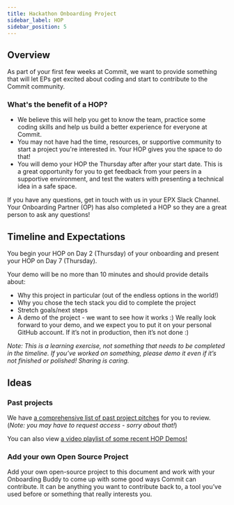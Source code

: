 ```yaml
---
title: Hackathon Onboarding Project
sidebar_label: HOP
sidebar_position: 5
---
```


## Overview

As part of your first few weeks at Commit, we want to provide something that will let EPs get excited about coding and start to contribute to the Commit community.

### What's the benefit of a HOP?
- We believe this will help you get to know the team, practice some coding skills and help us build a better experience for everyone at Commit. 
- You may not have had the time, resources, or supportive community to start a project you're interested in. Your HOP gives you the space to do that!
- You will demo your HOP the Thursday after after your start date. This is a great opportunity for you to get feedback from your peers in a supportive environment, and test the waters with presenting a technical idea in a safe space.

If you have any questions, get in touch with us in your EPX Slack Channel. Your Onboarding Partner (OP) has also completed a HOP so they are a great person to ask any questions!

## Timeline and Expectations

You begin your HOP on Day 2 (Thursday) of your onboarding and present your HOP on Day 7 (Thursday).


Your demo will be no more than 10 minutes and should provide details about:

- Why this project in particular (out of the endless options in the world!)
- Why you chose the tech stack you did to complete the project
- Stretch goals/next steps
- A demo of the project - we want to see how it works :) 
We really look forward to your demo, and we expect you to put it on your personal GitHub account. If it’s not in production, then it’s not done :)

*Note: This is a learning exercise, not something that needs to be completed in the timeline. If you’ve worked on something, please demo it even if it’s not finished or polished! Sharing is caring.*

## Ideas

### Past projects

We have [a comprehensive list of past project pitches](https://drive.google.com/drive/u/1/folders/1xPY1nQUeTTlN_lfIDQwrYVde4zQx8_vf) for you to review. (*Note: you may have to request access - sorry about that!*)

You can also view [a video playlist of some recent HOP Demos!](https://youtube.com/playlist?list=PLQRTWrxEpL0RJ281ZujVtGCEkDR7NLkmu)

### Add your own Open Source Project

Add your own open-source project to this document and work with your Onboarding Buddy to come up with some good ways Commit can contribute. It can be anything you want to contribute back to, a tool you’ve used before or something that really interests you.

